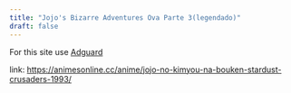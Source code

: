 ```yaml
---
title: "Jojo's Bizarre Adventures Ova Parte 3(legendado)"
draft: false
---
```


For this site use [Adguard](https://adguard.com/pt_br/welcome.html)

link: https://animesonline.cc/anime/jojo-no-kimyou-na-bouken-stardust-crusaders-1993/
